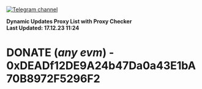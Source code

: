 [![Telegram channel](https://img.shields.io/endpoint?url=https://runkit.io/damiankrawczyk/telegram-badge/branches/master?url=https://t.me/n4z4v0d)](https://t.me/n4z4v0d) 

**Dynamic Updates Proxy List with Proxy Checker**  
**Last Updated: 17.12.23 11:24**

# DONATE (_any evm_) - 0xDEADf12DE9A24b47Da0a43E1bA70B8972F5296F2
